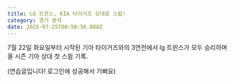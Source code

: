 ```yaml
---
title: LG 트윈스, KIA 타이거즈 상대로 스윕!
category: 경기 분석
date: 2025-07-25T00:50:56.808Z
---
```

7월 22일 화요일부터 시작된 기아 타이거즈와의 3연전에서 lg 트윈스가 모두 승리하며 올 시즌 기아 상대 첫 스윕 기록.



(연습글입니다! 로그인에 성공해서 기뻐요)